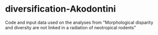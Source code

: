 # diversification-Akodontini
Code and input data used on the analyses from "Morphological disparity and diversity are not linked in a radiation of neotropical rodents"
